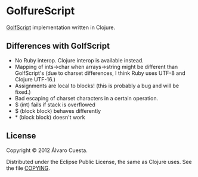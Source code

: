 # GolfureScript
[GolfScript](http://www.golfscript.com) implementation written in Clojure.

## Differences with GolfScript
- No Ruby interop. Clojure interop is available instead.
- Mapping of ints->char when arrays->string might be different than GolfScript's (due to charset differences, I think Ruby uses UTF-8 and Clojure UTF-16.)
- Assignments are local to blocks! (this is probably a bug and will be fixed.)
- Bad escaping of charset characters in a certain operation.
- $ (int) fails if stack is overflowed
- $ (block block) behaves differently
- \* (block block) doesn't work

## License

Copyright © 2012 Álvaro Cuesta.

Distributed under the Eclipse Public License, the same as Clojure uses. See the file [COPYING](https://github.com/alvaro-cuesta/clojoban/blob/master/COPYING).